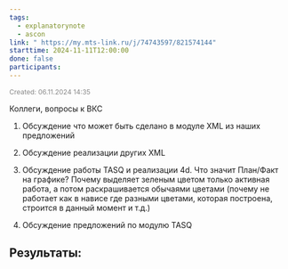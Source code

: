 ```yaml
---
tags:
  - explanatorynote
  - ascon
link: " https://my.mts-link.ru/j/74743597/821574144"
starttime: 2024-11-11T12:00:00
done: false
participants:
---
```

<span style="font-size:12px; color:#888888;">Created: 06.11.2024 14:35</span>

Коллеги, вопросы к ВКС

1. Обсуждение что может быть сделано в модуле XML из наших предложений

2. Обсуждение реализации других XML

3. Обсуждение работы TASQ и реализации 4d. Что значит План/Факт на графике? Почему выделяет зеленым цветом только активная работа, а потом раскрашивается обычаями цветами (почему не работает как в нависе где разными цветами, которая построена, строится в данный момент и т.д.)

4. Обсуждение предложений по модулю TASQ

## Результаты:
